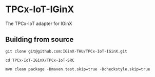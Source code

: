 # TPCx-IoT-IGinX
The TPCx-IoT adapter for IGinX

## Building from source

```
git clone git@github.com:IGinX-THU/TPCx-IoT-IGinX.git

cd TPCx-IoT-IGinX/TPCx-IoT-SRC

mvn clean package -Dmaven.test.skip=true -Dcheckstyle.skip=true
```
